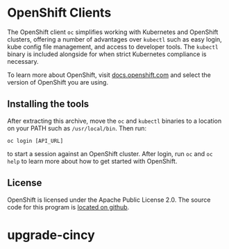 # OpenShift Clients

The OpenShift client `oc` simplifies working with Kubernetes and OpenShift
clusters, offering a number of advantages over `kubectl` such as easy login,
kube config file management, and access to developer tools. The `kubectl`
binary is included alongside for when strict Kubernetes compliance is necessary.

To learn more about OpenShift, visit [docs.openshift.com](https://docs.openshift.com)
and select the version of OpenShift you are using.

## Installing the tools

After extracting this archive, move the `oc` and `kubectl` binaries
to a location on your PATH such as `/usr/local/bin`. Then run:

    oc login [API_URL]

to start a session against an OpenShift cluster. After login, run `oc` and
`oc help` to learn more about how to get started with OpenShift.

## License

OpenShift is licensed under the Apache Public License 2.0. The source code for this
program is [located on github](https://github.com/openshift/oc).
# upgrade-cincy
